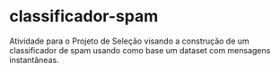# classificador-spam
Atividade para o Projeto de Seleção visando a construção de um classificador de spam usando como base um dataset com mensagens instantâneas.

